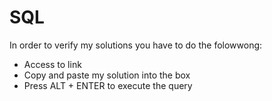 # SQL
In order to verify my solutions you have to do the folowwong:
- Access to link
- Copy and paste my solution into the box
- Press ALT + ENTER to execute the query
